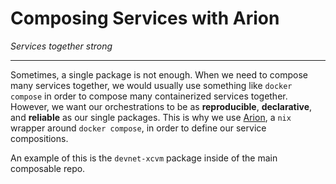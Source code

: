 # Composing Services with Arion
*Services together strong*

---

Sometimes, a single package is not enough. When we need to compose many services together, we would usually use something like `docker compose` in order to compose many containerized services together. However, we want our orchestrations to be as **reproducible**, **declarative**, and **reliable** as our single packages. This is why we use [Arion](https://docs.hercules-ci.com/arion/), a `nix` wrapper around `docker compose`, in order to define our service compositions.

An example of this is the `devnet-xcvm` package inside of the main composable repo.

